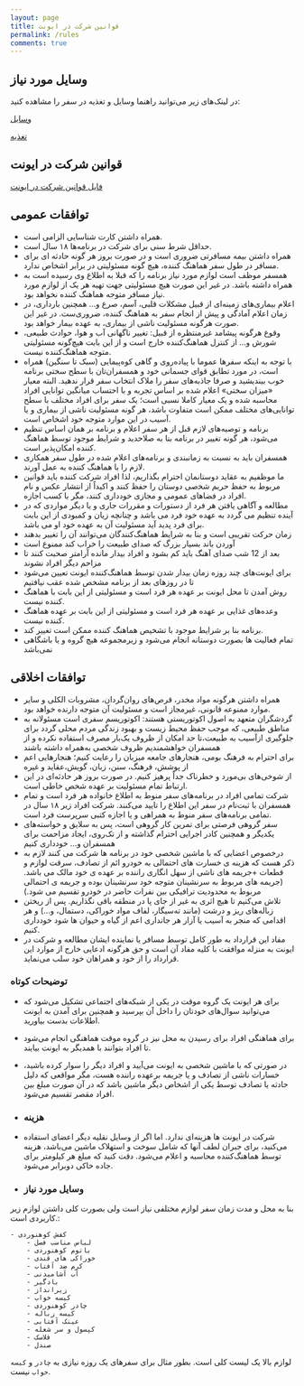 ```yaml
---
layout: page
title: قوانین شرکت در ایونت
permalink: /rules
comments: true
---
```


## وسایل مورد نیاز
در لینک‌های زیر می‌توانید راهنما وسایل و تغذیه در سفر را مشاهده کنید:  

[وسایل](https://travel.mhkarami97.ir/tools)  

[تغذیه](https://travel.mhkarami97.ir/foods)  

## قوانین شرکت در ایونت

[فایل قوانین شرکت در ایونت](/assets/files/rules.pdf)  

توافقات عمومی
-------------
 - همراه داشتن کارت شناسایی الزامی است.  
 - حداقل شرط سنی برای شرکت در برنامه‌ها ۱۸ سال است.  
 - همراه داشتن بیمه مسافرتی ضروری ا‌ست و در صورت بروز هر گونه حادثه ای برای مسافر در طول سفر هماهنگ کننده، هیچ گونه مسئولیتی در برابر اشخاص ندارد.  
 - همسفر موظف است لوازم مورد نیاز برنامه را که قبلا به اطلاع وی رسیده است به همراه داشته باشد. در غیر این صورت هیچ مسئولیتی جهت تهیه هر یک از لوازم مورد نیاز مسافر متوجه هماهنگ کننده نخواهد بود.  
 - اعلام بیماری‌های زمینه‌ای از قبیل مشکلات قلبی، آسم، صرع و... همچنین بارداری، در زمان اعلام آمادگی و پیش از انجام سفر به هماهنگ کننده، ضروری‌ست. در غیر این صورت هرگونه مسئولیت ناشی از بیماری، به عهده بیمار خواهد بود.  
 - وقوع هرگونه پیشامد غیرمنتظره از قبیل: تغییر ناگهانی آب و هوا، حوادث طبیعی، شورش و... از کنترل هماهنگ‌کننده خارج است و از این بابت هیچ‌گونه مسئولیتی متوجه هماهنگ‌کننده نیست.  
 - با توجه به اینکه سفرها عموما با پیاده‌روی و گاهی کوه‌پیمایی (سبک تا سنگین) همراه است، در مورد تطابق قوای جسمانی خود و همسفران‌تان با سطح سختی برنامه خوب بیندیشید و صرفا جاذبه‌های سفر را ملاک انتخاب سفر قرار ندهید. ‌البته ‌معیار ‌«‌میزان سختی‌»‌ ‌اعلام شده بر اساس تجربه و با احتساب میانگین توانایی افراد محاسبه شده و ‌یک ‌معیار‌ کاملا نسبی است‌؛‌ یک سفر برای افراد مختلف با سطح توانایی‌های مختلف ممکن است متفاوت باشد، هر گونه مسئولیت ناشی از بیماری و یا آسیب در این موارد متوجه خود اشخاص است.  
 - برنامه و توصیه‌های لازم قبل از هر سفر اعلام و برنامه بر همان اساس تنظیم می‌شود، هر گونه تغییر در برنامه بنا به صلاحدید و شرایط موجود توسط هماهنگ کننده امکان‌پذیر است.  
 - همسفران باید به نسبت به زمانبندی و برنامه‌های اعلام شده در طول سفر همکاری لازم را با هماهنگ کننده به عمل آورند.  
 - ﻣﺎ ﻣﻮﻇﻔﻴﻢ ﺑﻪ ﻋﻘﺎﻳﺪ دوﺳﺘﺎﻧﻤﺎن اﺣﺘﺮام ﺑﮕﺬارﻳﻢ، ﻟﺬا اﻓﺮاد شرکت کننده ﺑﺎﻳﺪ ﻗﻮاﻧﻴﻦ ﻣﺮﺑﻮط ﺑﻪ ﺣﻔﻆ ﺣﺮﻳﻢ ﺷﺨصی دوﺳﺘﺎن را ﺣﻔﻆ ﻛﻨﻨﺪ و اﻛﻴﺪاً از اﻧﺘﺸﺎر ﻋﻜﺲ و ﻧﺎم اﻓﺮاد در ﻓﻀﺎﻫﺎی ﻋﻤﻮمی و مجازی ﺧﻮدداری ﻛﻨﻨﺪ، ﻣﮕﺮ ﺑﺎ ﻛﺴﺐ اﺟﺎزه.  
 - مطالعه و آگاهی یافتن هر فرد از دستورات و مقررات جاری و یا دیگر مواردی که در آینده تنظیم می گردد به عهده خود فرد می باشد و چنانچه زیان و کمبودی از این بابت برای فرد پدید آید مسئولیت آن به عهده خود او می باشد.  
 - زمان حرکت تقریبی است و بنا به شرایط هماهنگ‌کنندگان می‌توانند آن را تغییر بدهند  
 - آوردن باند بسیار بزرگ که صدای طبیعت را خراب کند ممنوع است  
 - بعد از 12 شب صدای آهنگ باید کم بشود و افراد بیدار مانده آرامتر صحبت کنند تا مزاحم دیگر افراد نشوند  
 - برای ایونت‌های چند روزه زمان بیدار شدن توسط هماهنگ‌کننده ایونت تعیین می‌شود تا در روزهای بعد از برنامه مشخص شده عقب نیافتیم  
 - روش آمدن تا محل ایونت بر عهده هر فرد است و مسئولیتی از این بابت با هماهنگ کننده نیست.  
 - وعده‌های غذایی بر عهده هر فرد است و مسئولیتی از این بابت بر عهده هماهنگ کننده نیست.  
 - برنامه بنا بر شرایط موجود با تشخیص هماهنگ کننده ممکن است تغییر کند.  
 - تمام فعالیت ها بصورت دوستانه انجام می‌شود و زیرمجموعه هیچ گروه و یا باشگاهی نمی‌باشد

توافقات اخلاقی
--------------

 - همراه داشتن هرگونه مواد مخدر، قرص‌های روان‌گردان، مشروبات الکلی و سایر موارد ممنوعه قانونی، غیرمجاز است و مسئولیت آن متوجه دارنده خواهد بود.  
 - گردشگران متعهد به اصول اکوتوریستی هستند: اکوتوریسم سفری است مسئولانه به مناطق طبیعی، که موجب حفظ محیط زیست و بهبود زندگی مردم محلی گردد برای جلوگیری ازآسیب به طبیعت،تا حد امکان از ظروف یک‌بار مصرف استفاده نکرده و از همسفران خواهشمندیم ظروف شخصی به‌همراه داشته باشند  
 - برای احترام به فرهنگ بومی، هنجارهای جامعه میزبان را رعایت کنیم؛ هنجارهایی اعم از پوشش، فرهنگ، سنن، زبان، گویش،عقاید و غیره  
 - از شوخی‌های بی‌مورد و خطرناک جداً پرهیز کنیم. در صورت بروز هر حادثه‌ای در این ارتباط تمام مسئولیت بر عهده شخص‌ خاطی‌ است.  
 - شرکت تمامی افراد در برنامه‌های سفر منوط به اطلاع خانواده هر فرد است و تمام ‌همسفران‌ با‌ ثبت‌نام در سفر این ‌اطلاع را تایید می‌کنند. شرکت افراد زیر ۱۸ سال در تمامی برنامه‌های سفر منوط به همراهی و یا اجازه کتبی سرپرست فرد است.  
 - سفر گروهی فرصتی برای تمرین کار گروهی‌ است، پس به سلا‌یق و خواسته‌های یکدیگر و همچنین کادر اجرایی احترام ‌گذاشته‌ و از تک‌روی، ایجاد مزاحمت برای همسفران و… خودداری کنیم  
 - درخصوص اعضایی که با ماشین شخصی خود در برنامه ها شرکت می کنند لازم به ذکر هست که هزینه ی خسارت های احتمالی به خودرو ائم از تصادف، سرقت لوازم و قطعات +جریمه های ناشی از سهل انگاری راننده بر عهده ی خود مالک می باشد.(جریمه های مربوط به سرنشینان متوجه خود سرنشینان بوده و جریمه ی احتمالی مربوط به محدودیت ترافیکی بین نفرات حاضر در خودرو تقسیم می شود.)
 - تلاش می‌کنیم تا هیچ اثری به غیر از جای پا در منطقه باقی نگذاریم. پس از ریختن زباله‌های ریز و درشت (مانند ته‌سیگار، لفاف مواد خوراکی، دستمال، و…) و هر اقدامی که منجر به آسیب یا آزار هر جانداری اعم از گیاه و حیوان ها شود خودداری ‌کنیم.
 - مفاد این قرارداد به طور کامل توسط مسافر یا نماینده ایشان مطالعه و شرکت در ایونت به منزله موافقت با کلیه مفاد آن است و حق هرگونه ادعایی خارج از موارد این قرارداد را از خود و همراهان خود سلب می‌نماید.

### توضیحات کوتاه

 - برای هر ایونت یک گروه موقت در یکی از شبکه‌های اجتماعی تشکیل می‌شود که می‌توانید سوال‌های خودتان را داخل آن بپرسید و همچنین برای آمدن به ایونت اطلاعات بدست بیاورید.  
 - برای هماهنگی افراد برای رسیدن به محل نیز در گروه موقت هماهنگی انجام می‌شود تا افراد بتوانند با همدیگر به ایونت بیایند.  
 - در صورتی که با ماشین شخصی به ایونت می‌آیید و افراد دیگر را سوار کرده باشید، خسارات ناشی از تصادف و یا جریمه برعهده راننده هست، مگر مواقعی که دلیل حادثه یا تصادف توسط یکی از اشخاص دیگر ماشین باشد که در آن صورت مبلغ بین افراد مقصر تقسیم می‌شود.

 - ### هزینه

 - شرکت در ایونت ها هزینه‌ای ندارد. اما اگر از وسایل نقلیه دیگر اعضای استفاده می‌کنید، برای جبران لطف آنها که شامل سوخت و استهلاک ماشین می‌باشد، هزینه توسط هماهنگ‌کننده محاسبه و اعلام می‌شود. دقت کنید که مبلغ هر کیلومتر برای جاده خاکی دوبرابر می‌شود.

 - ### وسایل مورد نیاز

بنا به محل و مدت زمان سفر لوازم مختلفی نیاز است ولی بصورت کلی داشتن لوازم زیر کاربردی است.:

    - کفش کوهنوردی
        - لباس مناسب فصل
        - باتوم کوهنوردی
        - خوراکی های قندی
        - کرم ضد آفتاب
        - آب آشامیدنی
        - بادگیر
        - زیرانداز
        - کیسه خواب
        - چادر کوهنوردی
        - کیسه زباله
        - عینک آفتابی
        - کپسول و سر شعله
        - فلاسک
        - صندل
        

لوازم بالا یک لیست کلی است. بطور مثال برای سفرهای یک روزه نیازی به `چادر` و `کیسه خواب` نیست.
